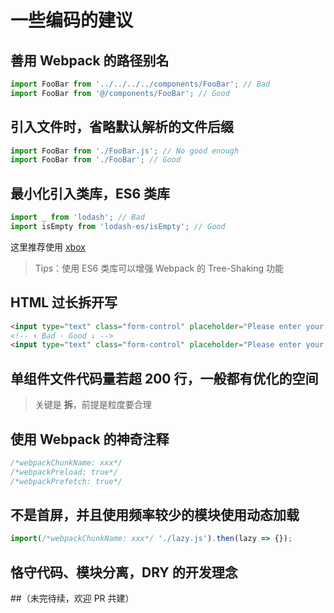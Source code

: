 # 一些编码的建议

## 善用 Webpack 的路径别名

```js
import FooBar from '../../../../components/FooBar'; // Bad
import FooBar from '@/components/FooBar'; // Good
```

## 引入文件时，省略默认解析的文件后缀

```js
import FooBar from './FooBar.js'; // No good enough
import FooBar from './FooBar'; // Good
```

## 最小化引入类库，ES6 类库

```js
import _ from 'lodash'; // Bad
import isEmpty from 'lodash-es/isEmpty'; // Good
```

这里推荐使用 [xbox](./xbox.md)

> Tips：使用 ES6 类库可以增强 Webpack 的 Tree-Shaking 功能

## HTML 过长拆开写

```html
<input type="text" class="form-control" placeholder="Please enter your name..." required />
<!-- ↑ Bad · Good ↓ -->
<input type="text" class="form-control" placeholder="Please enter your name..." required />
```

## 单组件文件代码量若超 200 行，一般都有优化的空间

> 关键是 **拆**，前提是粒度要合理

## 使用 Webpack 的神奇注释

```js
/*webpackChunkName: xxx*/
/*webpackPreload: true*/
/*webpackPrefetch: true*/
```

## 不是首屏，并且使用频率较少的模块使用动态加载

```js
import(/*webpackChunkName: xxx*/ './lazy.js').then(lazy => {});
```

## 恪守代码、模块分离，DRY 的开发理念

##（未完待续，欢迎 PR 共建）
